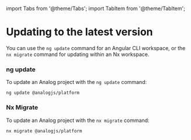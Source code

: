 import Tabs from '@theme/Tabs';
import TabItem from '@theme/TabItem';

# Updating to the latest version

You can use the `ng update` command for an Angular CLI workspace, or the `nx migrate` command for updating within an Nx workspace.

<Tabs groupId="app-upgrader">
  <TabItem label="ng update" value="ng-update">

### ng update

To update an Analog project with the `ng update` command:

```shell
ng update @analogjs/platform
```

</TabItem>

  <TabItem label="Nx" value="nx-migrate">

### Nx Migrate

To update an Analog project with the `nx migrate` command:

```shell
nx migrate @analogjs/platform
```

</TabItem>
</Tabs>
